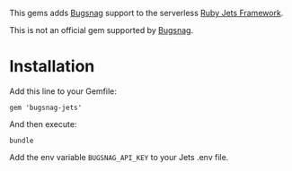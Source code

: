 This gems adds [Bugsnag](https://www.bugsnag.com/) support to the serverless [Ruby Jets Framework](https://rubyonjets.com/).

This is not an official gem supported by [Bugsnag](https://www.bugsnag.com/).

 # Installation
 
 Add this line to your Gemfile:
 
 `gem 'bugsnag-jets'`
 
 And then execute:
 
`bundle`

Add the env variable `BUGSNAG_API_KEY` to your Jets .env file.